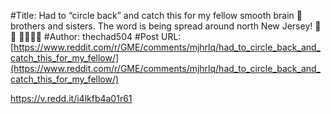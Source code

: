 #Title: Had to “circle back” and catch this for my fellow smooth brain 🦍 brothers and sisters. The word is being spread around north New Jersey! 🚀 🚀 🚀🚀🚀🚀
#Author: thechad504
#Post URL: [https://www.reddit.com/r/GME/comments/mjhrlq/had_to_circle_back_and_catch_this_for_my_fellow/](https://www.reddit.com/r/GME/comments/mjhrlq/had_to_circle_back_and_catch_this_for_my_fellow/)


https://v.redd.it/i4lkfb4a01r61